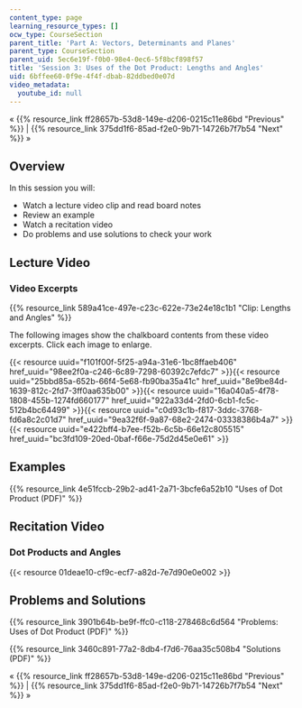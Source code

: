 ```yaml
---
content_type: page
learning_resource_types: []
ocw_type: CourseSection
parent_title: 'Part A: Vectors, Determinants and Planes'
parent_type: CourseSection
parent_uid: 5ec6e19f-f0b0-98e4-0ec6-5f8bcf898f57
title: 'Session 3: Uses of the Dot Product: Lengths and Angles'
uid: 6bffee60-0f9e-4f4f-dbab-82ddbed0e07d
video_metadata:
  youtube_id: null
---
```


« {{% resource_link ff28657b-53d8-149e-d206-0215c11e86bd "Previous" %}} | {{% resource_link 375dd1f6-85ad-f2e0-9b71-14726b7f7b54 "Next" %}} »

Overview
--------

In this session you will:

*   Watch a lecture video clip and read board notes
*   Review an example
*   Watch a recitation video
*   Do problems and use solutions to check your work

Lecture Video
-------------

### Video Excerpts

{{% resource_link 589a41ce-497e-c23c-622e-73e24e18c1b1 "Clip: Lengths and Angles" %}}

The following images show the chalkboard contents from these video excerpts. Click each image to enlarge.

{{< resource uuid="f101f00f-5f25-a94a-31e6-1bc8ffaeb406" href_uuid="98ee2f0a-c246-6c89-7298-60392c7efdc7" >}}{{< resource uuid="25bbd85a-652b-66f4-5e68-fb90ba35a41c" href_uuid="8e9be84d-1639-812c-2fd7-3ff0aa635b00" >}}{{< resource uuid="16a040a5-4f78-1808-455b-1274fd660177" href_uuid="922a33d4-2fd0-6cb1-fc5c-512b4bc64499" >}}{{< resource uuid="c0d93c1b-f817-3ddc-3768-fd6a8c2c01d7" href_uuid="9ea32f6f-9a87-68e2-2474-03338386b4a7" >}}  
{{< resource uuid="e422bff4-b7ee-f52b-6c5b-66e12c805515" href_uuid="bc3fd109-20ed-0baf-f66e-75d2d45e0e61" >}}

Examples
--------

{{% resource_link 4e51fccb-29b2-ad41-2a71-3bcfe6a52b10 "Uses of Dot Product (PDF)" %}}

Recitation Video
----------------

### Dot Products and Angles

{{< resource 01deae10-cf9c-ecf7-a82d-7e7d90e0e002 >}}

Problems and Solutions
----------------------

{{% resource_link 3901b64b-be9f-ffc0-c118-278468c6d564 "Problems: Uses of Dot Product (PDF)" %}}

{{% resource_link 3460c891-77a2-8db4-f7d6-76aa35c508b4 "Solutions (PDF)" %}}

« {{% resource_link ff28657b-53d8-149e-d206-0215c11e86bd "Previous" %}} | {{% resource_link 375dd1f6-85ad-f2e0-9b71-14726b7f7b54 "Next" %}} »